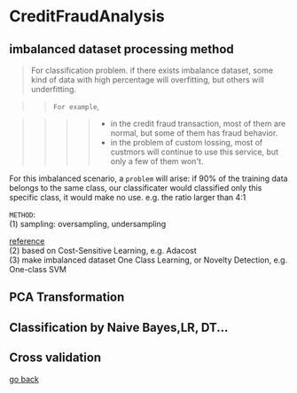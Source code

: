 # CreditFraudAnalysis
## imbalanced dataset processing method
>For classification problem. if there exists imbalance dataset, some kind of data with high percentage will overfitting, but others will underfitting. <br>

>>`For example`,
    
>>>>* in the credit fraud transaction, most of them are normal, but some of them has fraud behavior.<br>
>>>>* in the problem of custom lossing, most of custmors will continue to use this service, but only a few of them won't.<br>

For this imbalanced scenario,  a `problem` will arise: if 90% of the training data belongs to the same class, our classificater would classified only this specific class, it would make no use. e.g. the ratio larger than 4:1<br>

`METHOD`:<br>
(1) sampling: oversampling, undersampling<br>

[reference](https://www.marcoaltini.com/blog/dealing-with-imbalanced-data-undersampling-oversampling-and-proper-cross-validation "click it out")<br>
(2) based on Cost-Sensitive Learning, e.g. Adacost<br>
(3) make imbalanced dataset One Class Learning, or Novelty Detection, e.g. One-class SVM<br>


## PCA  Transformation
## Classification by Naive Bayes,LR, DT...
## Cross validation

[go back](#CreditFraudAnalysis)
